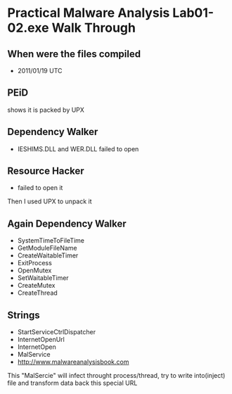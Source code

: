 # Practical Malware Analysis Lab01-02.exe Walk Through

## When were the files compiled

* 2011/01/19 UTC

## PEiD

shows it is packed by UPX

## Dependency Walker

* IESHIMS.DLL and WER.DLL failed to open

## Resource Hacker 

* failed to open it

Then I used UPX to unpack it

## Again Dependency Walker

* SystemTimeToFileTime
* GetModuleFileName
* CreateWaitableTimer
* ExitProcess
* OpenMutex
* SetWaitableTimer
* CreateMutex
* CreateThread

## Strings

* StartServiceCtrlDispatcher
* InternetOpenUrl
* InternetOpen
* MalService
* http://www.malwareanalysisbook.com

This "MalSercie" will infect throught process/thread, try to write into(inject) file and transform data back this special URL
